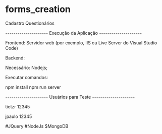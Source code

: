 # forms_creation

Cadastro Questionários 

--------------------- Execução da Aplicação ---------------------

Frontend: 
Servidor web (por exemplo, IIS ou Live Server do Visual Studio Code)

Backend:

Necessário: Nodejs;

Executar comandos:

npm install
npm run server

--------------------- Usuários para Teste ---------------------

tietzr
12345

jpaulo
12345

#JQuery #NodeJs $MongoDB
